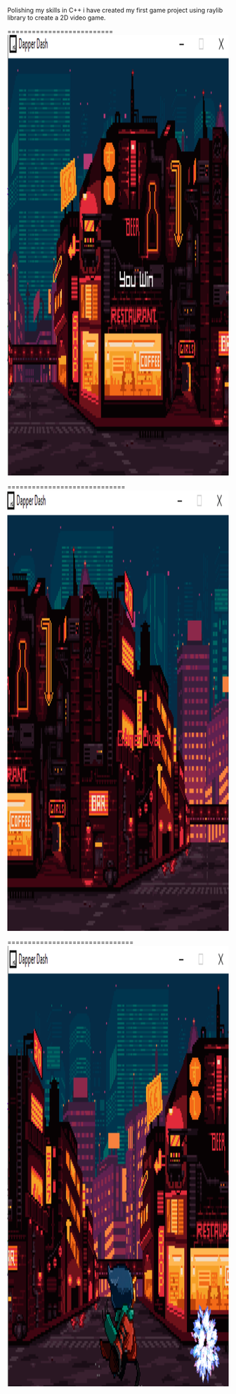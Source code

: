 Polishing my skills in C++ i  have created my first game project using raylib library  to create a 2D video game.

==========================
<img src="./img/Screenshot (126).png" width = "1000" height= "1000">

=============================
<img src="./img/Screenshot (127).png" width = "1000" height= "1000">


===============================
<img src="./img/Screenshot (128).png" width = "1000" height= "1000">